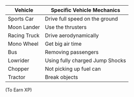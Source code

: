 Vehicle | Specific Vehicle Mechanics
-- | --
Sports Car | Drive full speed on the ground
Moon Lander | Use the thrusters
Racing Truck | Drive aerodynamically
Mono Wheel | Get big air time
Bus | Removing passengers
Lowrider | Using fully charged Jump Shocks
Chopper | Not picking up fuel can
Tractor | Break objects

(To Earn XP)
